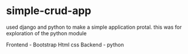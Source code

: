 # simple-crud-app
used django and python to make a simple application protal. this was for exploration of the python module

Frontend - 
Bootstrap
Html 
css
Backend -
python
